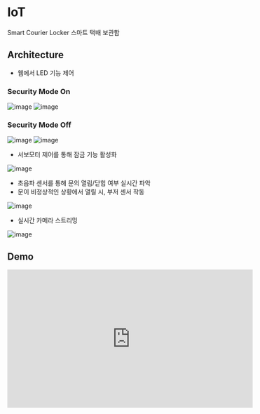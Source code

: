 # IoT
 Smart Courier Locker
 스마트 택배 보관함
 
 
 ## Architecture
 * 웹에서 LED 기능 제어
 
 ### Security Mode On
 
 ![image](https://user-images.githubusercontent.com/53864655/71709986-69bb8080-2e3d-11ea-9391-dbfe05c11583.png)
 ![image](https://user-images.githubusercontent.com/53864655/71709992-717b2500-2e3d-11ea-9b65-07c8f153d5ba.png)
 
 
 ### Security Mode Off
 
 ![image](https://user-images.githubusercontent.com/53864655/71710004-7b048d00-2e3d-11ea-885c-c46942a0a80e.png)
 ![image](https://user-images.githubusercontent.com/53864655/71710006-80fa6e00-2e3d-11ea-8717-32c916125ad8.png)
 
 
 
 
 * 서보모터 제어를 통해 잠금 기능 활성화
 
 ![image](https://user-images.githubusercontent.com/53864655/71710021-8ce63000-2e3d-11ea-8184-c70838caf7c4.png)
 
 
 
 
 * 초음파 센서를 통해 문의 열림/닫힘 여부 실시간 파악
  * 문이 비정상적인 상황에서 열릴 시, 부저 센서 작동
 
 ![image](https://user-images.githubusercontent.com/53864655/71710032-95d70180-2e3d-11ea-82ee-91d5e23ef834.png)
 
 
 
 
 * 실시간 카메라 스트리밍
 
 ![image](https://user-images.githubusercontent.com/53864655/71710042-9e2f3c80-2e3d-11ea-85db-a02d015f21fd.png)
 
 
 
 ## Demo
 <iframe width="560" height="315" src="https://www.youtube.com/embed/MT5tCM7lF9w?controls=0&rel=0&showinfo=0" frameborder="0" allowfullscreen></iframe>
